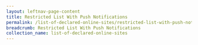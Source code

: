 ```yaml
---
layout: leftnav-page-content
title: Restricted List With Push Notifications
permalink: /list-of-declared-online-sites/restricted-list-with-push-notifications/
breadcrumb: Restricted List With Push Notifications
collection_name: list-of-declared-online-sites
---
```

